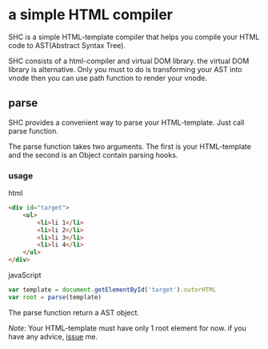 # a simple HTML compiler
SHC is a simple HTML-template compiler that helps you compile your HTML code to AST(Abstract Syntax Tree).

SHC consists of a html-compiler and virtual DOM library. the virtual DOM library is alternative. Only you must to do is transforming your AST into vnode then you can use path function
to render your vnode.

## parse
SHC provides a convenient way to parse your HTML-template. Just call parse function.

The parse function takes two arguments. The first is your HTML-template and the second is an Object contain parsing hooks.

### usage
html 
``` html
<div id="target">
    <ul>
        <li>li 1</li>
        <li>li 2</li>
        <li>li 3</li>
        <li>li 4</li>
    </ul>
</div>
```

javaScript
``` javaScript
var template = document.getElementById('target').outerHTML
var root = parse(template)
```

The parse function return a AST object. 

*Note*: Your HTML-template must have only 1 root element for now. if you have any advice, [issue](https://github.com/hnzhangyang/SHC/issues) me.


